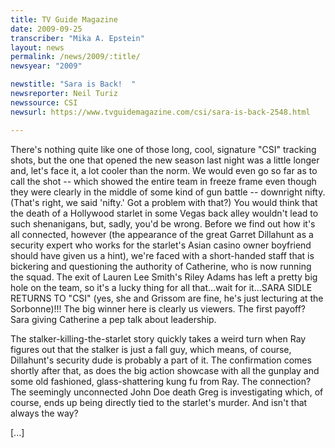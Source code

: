 ```yaml
---
title: TV Guide Magazine
date: 2009-09-25
transcriber: "Mika A. Epstein"
layout: news
permalink: /news/2009/:title/
newsyear: "2009"

newstitle: "Sara is Back!  "
newsreporter: Neil Turiz
newssource: CSI
newsurl: https://www.tvguidemagazine.com/csi/sara-is-back-2548.html

---
```


There's nothing quite like one of those long, cool, signature "CSI" tracking shots, but the one that opened the new season last night was a little longer and, let's face it, a lot cooler than the norm. We would even go so far as to call the shot -- which showed the entire team in freeze frame even though they were clearly in the middle of some kind of gun battle -- downright nifty. (That's right, we said 'nifty.' Got a problem with that?) You would think that the death of a Hollywood starlet in some Vegas back alley wouldn't lead to such shenanigans, but, sadly, you'd be wrong. Before we find out how it's all connected, however (the appearance of the great Garret Dillahunt as a security expert who works for the starlet's Asian casino owner boyfriend should have given us a hint), we're faced with a short-handed staff that is bickering and questioning the authority of Catherine, who is now running the squad. The exit of Lauren Lee Smith's Riley Adams has left a pretty big hole on the team, so it's a lucky thing for all that...wait for it...SARA SIDLE RETURNS TO "CSI" (yes, she and Grissom are fine, he's just lecturing at the Sorbonne)!!! The big winner here is clearly us viewers. The first payoff? Sara giving Catherine a pep talk about leadership.

The stalker-killing-the-starlet story quickly takes a weird turn when Ray figures out that the stalker is just a fall guy, which means, of course, Dillahunt's security dude is probably a part of it. The confirmation comes shortly after that, as does the big action showcase with all the gunplay and some old fashioned, glass-shattering kung fu from Ray. The connection? The seemingly unconnected John Doe death Greg is investigating which, of course, ends up being directly tied to the starlet's murder. And isn't that always the way?

[...]
